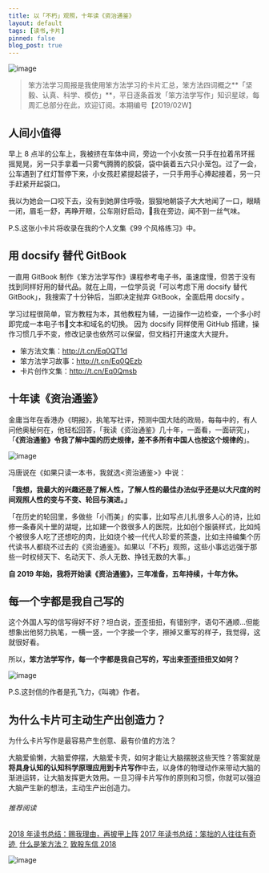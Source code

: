 ```yaml
---
title: 以「不朽」观照，十年读《资治通鉴》
layout: default
tags: [读书,卡片]
pinned: false
blog_post: true
---
```



![image](http://upload-images.jianshu.io/upload_images/32598-868484ea88c30d4f?imageMogr2/auto-orient/strip%7CimageView2/2/w/1240)

> 笨方法学习周报是我使用笨方法学习的卡片汇总，笨方法四词概之**「坚毅、认真、科学、模仿」**，平日逐条首发「笨方法学写作」知识星球，每周汇总部分在此，欢迎订阅。本期编号【2019/02W】

## 人间小值得

早上 8 点半的公车上，我被挤在车体中间，旁边一个小女孩一只手在拉着吊环摇摇晃晃，另一只手拿着一只雾气腾腾的胶袋，袋中装着五六只小笼包。过了一会，公车遇到了红灯暂停下来，小女孩赶紧提起袋子，一只手用手心捧起接着，另一只手赶紧开起袋口。

我以为她会一口咬下去，没有到她屏住呼吸，狠狠地朝袋子大大地闻了一口，眼睛一闭，眉毛一舒，再睁开眼，公车刚好启动，我在旁边，闻不到一丝气味。

P.S.这张小卡片将收录在我的个人文集《99 个风格练习》中。

## 用 docsify 替代 GitBook

一直用 GitBook 制作《笨方法学写作》课程参考电子书，虽速度慢，但苦于没有找到同样好用的替代品。就在上周，一位学员说「可以考虑下用 docsify 替代 GitBook」，我搜索了十分钟后，当即决定抛弃 GitBook，全面启用 docsify 。

学习过程很简单，官方教程为本，其他教程为辅，一边操作一边检查，一个多小时即完成一本电子书文本和域名的切换。 因为 docsify 同样使用 GitHub 搭建，操作习惯几乎不变，修改记录也依然可以保留，但文档打开速度大大提升。

- 笨方法文集：http://t.cn/Eq0QT1d
- 笨方法学习故事：http://t.cn/Eq0QEzb
- 卡片创作文集：http://t.cn/Eq0Qmsb

## 十年读《资治通鉴》

金庸当年在香港办《明报》，执笔写社评，预测中国大陆的政局，每每中的，有人问他奥秘何在，他轻松回答，「我读《资治通鉴》几十年，一面看，一面研究」，「**《资治通鉴》令我了解中国的历史规律，差不多所有中国人也按这个规律的**」。

![image](http://upload-images.jianshu.io/upload_images/32598-9a6a353e7025f954?imageMogr2/auto-orient/strip%7CimageView2/2/w/1240)

冯唐说在《如果只读一本书，我就选<资治通鉴>》中说：

**「我想，我最大的兴趣还是了解人性，了解人性的最佳办法似乎还是以大尺度的时间观照人性的变与不变、轮回与演进。」**

「在历史的轮回里，多做些「小而美」的实事，比如写点儿扎很多人心的诗，比如修一条春风十里的湖堤，比如建一个救很多人的医院，比如创个服装样式，比如炖个被很多人吃了还想吃的肉，比如烧个被一代代人珍爱的茶盏，比如主持编集个历代读书人都绕不过去的《资治通鉴》。如果以「不朽」观照，这些小事远远强于那些一时权倾天下、名动天下、杀人无数、挣钱无数的大事。」

**自 2019 年始，我将开始读《资治通鉴》，三年准备，五年持续，十年方休。**


## 每一个字都是我自己写的

这个外国人写的信写得好不好？坦白说，歪歪扭扭，有错别字，语句不通顺…但能想象出他努力执笔，一横一竖，一个字接一个字，擦掉又重写的样子，我觉得，这就很好看。

所以，**笨方法学写作，每一个字都是我自己写的，写出来歪歪扭扭又如何？**

![image](http://upload-images.jianshu.io/upload_images/32598-1a8137f695b8b020?imageMogr2/auto-orient/strip%7CimageView2/2/w/1240)

P.S.这封信的作者是孔飞力，《叫魂》作者。

## 为什么卡片可主动生产出创造力？

为什么卡片写作是最容易产生创意、最有价值的方法？

大脑爱偷懒，大脑爱停摆，大脑爱卡壳，如何才能让大脑摆脱这些天性？答案就是**将具身认知的认知科学原理应用到卡片写作**中去，以身体的物理动作来带动大脑的渐进运转，让大脑发挥更大效用。一旦习得卡片写作的原则和习惯，你就可以强迫大脑产生新的想法，主动生产出创造力。

###### 推荐阅读 

[2018 年读书总结：赐我理由，再披甲上阵](https://mp.weixin.qq.com/s?__biz=MzA4MTQ0NDQxNg==&mid=2650639964&idx=1&sn=2f0ae0a0ec855d2b2fb7ccdd0fb82475&chksm=879dc573b0ea4c650ab8120790b8e542130c5ce0f1aa08192d67e95ca8d587797afa2104410f&token=468183103&lang=zh_CN#rd)
[2017 年读书总结：笨拙的人往往有奇迹 ](https://mp.weixin.qq.com/s?__biz=MzA4MTQ0NDQxNg==&mid=2650639495&idx=1&sn=c4e20f2d296f9bf7ae7e1d4449427dde&chksm=879dc7a8b0ea4ebe5960f5f05fa881378828baa482917c729f8106fec87ac10ee40aedab2e3b&token=2060945290&lang=zh_CN&scene=21#wechat_redirect) 
[什么是笨方法？](https://mp.weixin.qq.com/s?__biz=MzA4MTQ0NDQxNg==&mid=2650639834&idx=1&sn=7d6e7b978ca39be434b0bfc6084e3f7a&chksm=879dc6f5b0ea4fe3864b7bc4f8a1849dbfc85ef80e2de6f9542886f791b9ab4f4c660496d507&token=2060945290&lang=zh_CN&scene=21#wechat_redirect) 
[致股东信 2018](https://mp.weixin.qq.com/s?__biz=MzA4MTQ0NDQxNg==&mid=2650639834&idx=1&sn=7d6e7b978ca39be434b0bfc6084e3f7a&chksm=879dc6f5b0ea4fe3864b7bc4f8a1849dbfc85ef80e2de6f9542886f791b9ab4f4c660496d507&token=2060945290&lang=zh_CN&scene=21#wechat_redirect) 


![image](http://upload-images.jianshu.io/upload_images/32598-805af5d826f25678?imageMogr2/auto-orient/strip%7CimageView2/2/w/1240)